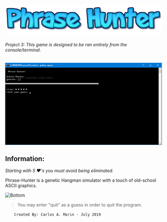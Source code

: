 ![Phrase Hunter](logo.png)
###### Project 3: *This game is designed to be ran entirely from the console/terminal.*
![Preview](SS.png)



## Information:
*Starting with 5 ♥'s you must avoid being eliminated.*

Phrase-Hunter is a genetic Hangman simulator with a touch of old-school ASCII graphics.

![Bottom](http://clipartmag.com/images/light-blue-abstract-background-png-clipart-32.gif)
>You may enter "quit" as a guess in order to quit the program.

        Created By: Carlos A. Marin - July 2019
